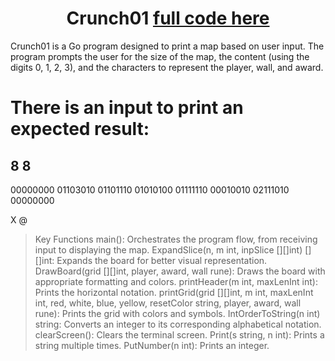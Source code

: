 <h1 align="center">Crunch01 <a href="https://platform.alem.school/git/kzhalmag/crunch01/src/branch/main/main.go" target="_blank"> full code here</a></h1>

Crunch01 is a Go program designed to print a map based on user input. The program prompts the user for the size of the map, the content (using the digits 0, 1, 2, 3), and the characters to represent the player, wall, and award. 

# There is an input to print an expected result:
## 8 8
00000000
01103010
01101110
01010100
01111110
00010010
02111010
00000000
>
X
@
>
>Key Functions
main(): Orchestrates the program flow, from receiving input to displaying the map.
ExpandSlice(n, m int, inpSlice [][]int) [][]int: Expands the board for better visual representation.
DrawBoard(grid [][]int, player, award, wall rune): Draws the board with appropriate formatting and colors.
printHeader(m int, maxLenInt int): Prints the horizontal notation.
printGrid(grid [][]int, m int, maxLenInt int, red, white, blue, yellow, resetColor string, player, award, wall rune): Prints the grid with colors and symbols.
IntOrderToString(n int) string: Converts an integer to its corresponding alphabetical notation.
clearScreen(): Clears the terminal screen.
Print(s string, n int): Prints a string multiple times.
PutNumber(n int): Prints an integer.


